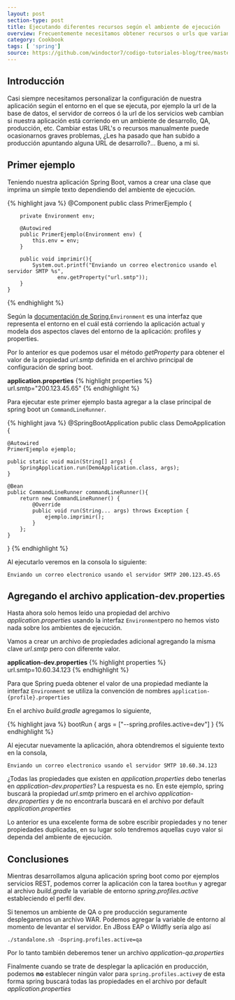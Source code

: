 ```yaml
---
layout: post
section-type: post
title: Ejecutando diferentes recursos según el ambiente de ejecución
overview: Frecuentemente necesitamos obtener recursos o urls que varian dependiendo si estamos ejecutando la aplicación en desarrollo, QA o producción. Este Cookbook explica como hacerlo de forma muy fácil usando los perfiles de Spring.
category: Cookbook
tags: [ 'spring']
source: https://github.com/windoctor7/codigo-tutoriales-blog/tree/master/spring-set-profile
---
```


## Introducción
Casi siempre necesitamos personalizar la configuración de nuestra aplicación según el entorno en el que se ejecuta, por ejemplo la url de la base de datos, el servidor de correos ó la url de los servicios web cambian si nuestra aplicación está corriendo en un ambiente de desarrollo, QA, producción, etc. Cambiar estas URL's o recursos manualmente puede ocasionarnos graves problemas, ¿Les ha pasado que han subido a producción apuntando alguna URL de desarrollo?... Bueno, a mi si.

## Primer ejemplo
Teniendo nuestra aplicación Spring Boot, vamos a crear una clase que imprima un simple texto dependiendo del ambiente de ejecución.

{% highlight java %}
    @Component
    public class PrimerEjemplo {

        private Environment env;

        @Autowired
        public PrimerEjemplo(Environment env) {
            this.env = env;
        }

        public void imprimir(){
            System.out.printf("Enviando un correo electronico usando el servidor SMTP %s",
                    env.getProperty("url.smtp"));
        }
    }
{% endhighlight %}


Según la [documentación de Spring](http://docs.spring.io/spring/docs/current/javadoc-api/org/springframework/core/env/Environment.html),``Environment`` es una interfaz que representa el entorno en el cuál está corriendo la aplicación actual y modela dos aspectos claves del entorno de la aplicación: profiles y properties. 

Por lo anterior es que podemos usar el método _getProperty_ para obtener el valor de la propiedad _url.smtp_ definida en el archivo principal de configuración de spring boot.

**application.properties**
{% highlight properties %}
url.smtp="200.123.45.65"
{% endhighlight %}

Para ejecutar este primer ejemplo basta agregar a la clase principal de spring boot un ``CommandLineRunner``.

{% highlight java %}
@SpringBootApplication
public class DemoApplication {

    @Autowired
    PrimerEjemplo ejemplo;

	public static void main(String[] args) {
		SpringApplication.run(DemoApplication.class, args);
	}

	@Bean
	public CommandLineRunner commandLineRunner(){
        return new CommandLineRunner() {
            @Override
            public void run(String... args) throws Exception {
                ejemplo.imprimir();
            }
        };
    }
}
{% endhighlight %}

Al ejecutarlo veremos en la consola lo siguiente:

    Enviando un correo electronico usando el servidor SMTP 200.123.45.65
    

## Agregando el archivo application-dev.properties
Hasta ahora solo hemos leído una propiedad del archivo _application.properties_ usando la interfaz ``Environment``pero no hemos visto nada sobre los ambientes de ejecución.

Vamos a crear un archivo de propiedades adicional agregando la misma clave _url.smtp_ pero con diferente valor.

**application-dev.properties**
{% highlight properties %}
url.smtp=10.60.34.123
{% endhighlight %}

Para que Spring pueda obtener el valor de una propiedad mediante la interfaz ``Environment`` se utiliza la convención de nombres ``application-{profile}.properties`` 

En el archivo _build.gradle_ agregamos lo siguiente,

{% highlight java %}
bootRun {
    args = ["--spring.profiles.active=dev"]
}
{% endhighlight %}

Al ejecutar nuevamente la aplicación, ahora obtendremos el siguiente texto en la consola,

    Enviando un correo electronico usando el servidor SMTP 10.60.34.123
    
¿Todas las propiedades que existen en _application.properties_ debo tenerlas en _application-dev.properties_? La respuesta es no. En este ejemplo, spring buscará la propiedad _url.smtp_ primero en el archivo _application-dev.properties_ y de no encontrarla buscará en el archivo por default _application.properties_

Lo anterior es una excelente forma de sobre escribir propiedades y no tener propiedades duplicadas, en su lugar solo tendremos aquellas cuyo valor si dependa del ambiente de ejecución.

## Conclusiones
Mientras desarrollamos alguna aplicación spring boot como por ejemplos servicios REST, podemos correr la aplicación con la tarea ``bootRun`` y agregar al archivo _build.gradle_ la variable de entorno _spring.profiles.active_ estableciendo el perfil dev. 

Si tenemos un ambiente de QA o pre producción seguramente desplegaremos un archivo WAR. Podemos agregar la variable de entorno al momento de levantar el servidor. En JBoss EAP o Wildfly sería algo así

    ./standalone.sh -Dspring.profiles.active=qa

Por lo tanto también deberemos tener un archivo _application-qa.properties_

Finalmente cuando se trate de desplegar la aplicación en producción, podemos **no** establecer ningún valor para ``spring.profiles.active``y de esta forma spring buscará todas las propiedades en el archivo por default _application.properties_